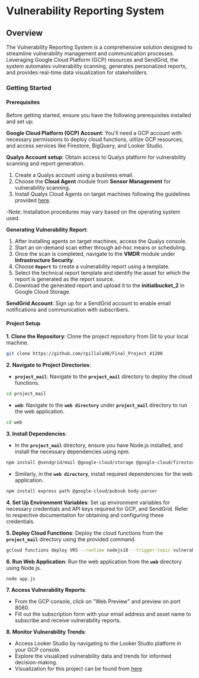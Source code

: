 # Vulnerability Reporting System 

## Overview

The Vulnerability Reporting System is a comprehensive solution designed to streamline vulnerability management and communication processes. Leveraging Google Cloud Platform (GCP) resources and SendGrid, the system automates vulnerability scanning, generates personalized reports, and provides real-time data visualization for stakeholders.

### Getting Started
#### Prerequisites
Before getting started, ensure you have the following prerequisites installed and set up:

**Google Cloud Platform (GCP) Account**: You'll need a GCP account with necessary permissions to deploy cloud functions, utilize GCP resources, and access services like Firestore, BigQuery, and Looker Studio.

**Qualys Account setup**: Obtain access to Qualys platform for vulnerability scanning and report generation.
1. Create a Qualys account using a business email.
2. Choose the **Cloud Agent** module from **Sensor Management** for vulnerability scanning.
3. Install Qualys Cloud Agents on target machines following the guidelines provided [here](https://docs.qualys.com/en/csam/latest/inventory/sensors/cloud_agent.htm).

-Note: Installation procedures may vary based on the operating system used.

**Generating Vulnerability Report**:
1. After installing agents on target machines, access the Qualys console.
2. Start an on-demand scan either through ad-hoc means or scheduling.
3. Once the scan is completed, navigate to the **VMDR** module under **Infrastructure Security**.
4. Choose **`Report`** to create a vulnerability report using a template.
5. Select the technical report template and identify the asset for which the report is generated as the report source.
6. Download the generated report and upload it to the **initialbucket_2** in Google Cloud Storage.


**SendGrid Account**: Sign up for a SendGrid account to enable email notifications and communication with subscribers.

#### Project Setup
**1. Clone the Repository**: Clone the project repository from Git to your local machine.

```bash
git clone https://github.com/rpillala98/Final_Project_41200
```

**2. Navigate to Project Directories**:
- **`project_mail`**: Navigate to the **`project_mail`** directory to deploy the cloud functions.

```bash
cd project_mail
```

- **`web`**: Navigate to the **`web directory`** under **`project_mail`** directory to run the web application.

```bash
cd web
```

**3. Install Dependencies**:
- In the **`project_mail`** directory, ensure you have Node.js installed, and install the necessary dependencies using npm.

```bash
npm install @sendgrid/mail @google-cloud/storage @google-cloud/firestore @google-cloud/bigquery csv-parser fs path
```

- Similarly, in the **`web directory`**, install required dependencies for the web application.
```bash
npm install express path @google-cloud/pubsub body-parser
```

**4. Set Up Environment Variables**:
Set up environment variables for necessary credentials and API keys required for GCP, and SendGrid. Refer to respective documentation for obtaining and configuring these credentials.

**5. Deploy Cloud Functions**:
Deploy the cloud functions from the **`project_mail`** directory using the provided command.
```bash
gcloud functions deploy VRS --runtime nodejs18 --trigger-topic vulnerability_report --entry-point Main --no-gen2
```

**6. Run Web Application**:
Run the web application from the **`web`** directory using Node.js.

```bash
node app.js
```

**7. Access Vulnerability Reports**:
- From the GCP console, click on "Web Preview" and preview on port 8080.
- Fill out the subscription form with your email address and asset name to subscribe and receive vulnerability reports.

**8. Monitor Vulnerability Trends**:
- Access Looker Studio by navigating to the Looker Studio platform in your GCP console. 
- Explore the visualized vulnerability data and trends for informed decision-making.
- Visualization for this project can be found from [here](https://lookerstudio.google.com/reporting/98c46503-e89b-40ae-bd9c-45cc127af4b8/page/p3TyD)